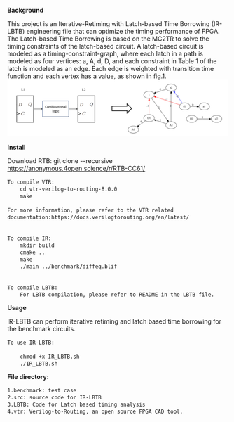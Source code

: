 **Background**  

This project is an Iterative-Retiming with Latch-based Time Borrowing (IR-LBTB) engineering file that can optimize the timing performance of FPGA. The Latch-based Time Borrowing is based on the MC2TR to solve the timing constraints of the latch-based circuit. A latch-based circuit is modeled as a timing-constraint-graph, where each latch in a path is modeled as four vertices: a, A, d, D, and each constraint in Table 1 of the latch is modeled as an edge. Each edge is weighted with transition time function and each vertex has a value, as shown in fig.1.  
![image](Fig.1.png)

**Install**

Download RTB: git clone --recursive https://anonymous.4open.science/r/RTB-CC61/  

    To compile VTR:  
        cd vtr-verilog-to-routing-8.0.0  
        make  

    For more information, please refer to the VTR related documentation:https://docs.verilogtorouting.org/en/latest/

    
    To compile IR:  
        mkdir build  
        cmake ..  
        make  
        ./main ../benchmark/diffeq.blif  
  

    To compile LBTB:  
        For LBTB compilation, please refer to README in the LBTB file.  
  
**Usage**  

IR-LBTB can perform iterative retiming and latch based time borrowing for the benchmark circuits.  

    To use IR-LBTB:  

        chmod +x IR_LBTB.sh  
        ./IR_LBTB.sh  

**File directory:**  

    1.benchmark: test case  
    2.src: source code for IR-LBTB  
    3.LBTB: Code for Latch based timing analysis  
    4.vtr: Verilog-to-Routing, an open source FPGA CAD tool.  
